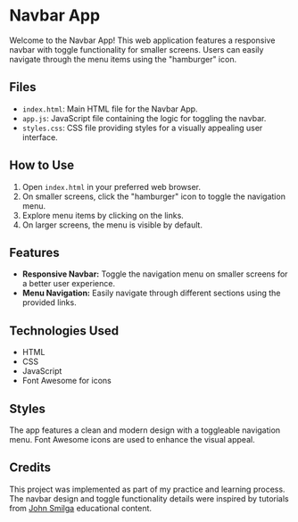 # Navbar App

Welcome to the Navbar App! This web application features a responsive navbar with toggle functionality for smaller screens. Users can easily navigate through the menu items using the "hamburger" icon.

## Files

- `index.html`: Main HTML file for the Navbar App.
- `app.js`: JavaScript file containing the logic for toggling the navbar.
- `styles.css`: CSS file providing styles for a visually appealing user interface.

## How to Use

1. Open `index.html` in your preferred web browser.
2. On smaller screens, click the "hamburger" icon to toggle the navigation menu.
3. Explore menu items by clicking on the links.
4. On larger screens, the menu is visible by default.

## Features

- **Responsive Navbar:** Toggle the navigation menu on smaller screens for a better user experience.
- **Menu Navigation:** Easily navigate through different sections using the provided links.

## Technologies Used

- HTML
- CSS
- JavaScript
- Font Awesome for icons

## Styles

The app features a clean and modern design with a toggleable navigation menu. Font Awesome icons are used to enhance the visual appeal.

## Credits

This project was implemented as part of my practice and learning process. The navbar design and toggle functionality details were inspired by tutorials from [John Smilga](https://www.johnsmilga.com/) educational content.
